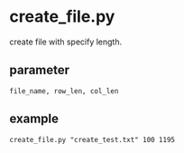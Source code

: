 # create_file.py

create file with specify length.

## parameter
```
file_name, row_len, col_len
```

## example
```
create_file.py "create_test.txt" 100 1195
```
